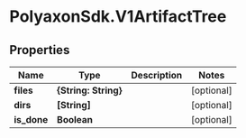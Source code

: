 # PolyaxonSdk.V1ArtifactTree

## Properties
Name | Type | Description | Notes
------------ | ------------- | ------------- | -------------
**files** | **{String: String}** |  | [optional] 
**dirs** | **[String]** |  | [optional] 
**is_done** | **Boolean** |  | [optional] 


